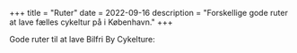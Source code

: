 +++
title = "Ruter"
date = 2022-09-16
description = "Forskellige gode ruter at lave fælles cykeltur på i København."
+++

Gode ruter til at lave Bilfri By Cykelture:

<div id="map">

<script type="text/javascript" src="/routes/route1.js"></script>
<script type="text/javascript" src="/routes/route2.js"></script>
<script type="text/javascript" src="/routes/route3.js"></script>
<script type="text/javascript" src="/routes/route4.js"></script>
<script type="text/javascript" src="/routes/route5.js"></script>
<script type="text/javascript" src="/routes/map.js"></script>

</div>